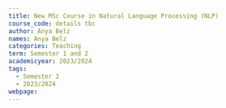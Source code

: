 ```yaml
---
title: New MSc Course in Natural Language Processing (NLP)
course_code: details tbc
author: Anya Belz
names: Anya Belz
categories: Teaching
term: Semester 1 and 2
academicyear: 2023/2024
tags:
  - Semester 2
  - 2023/2024
webpage: 
---
```

